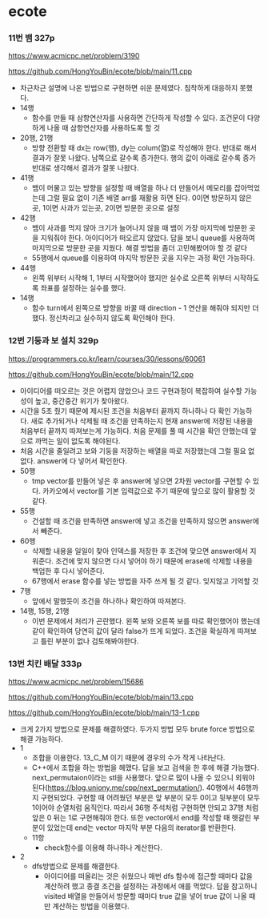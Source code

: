 # ecote

### 11번 뱀 327p
https://www.acmicpc.net/problem/3190

https://github.com/HongYouBin/ecote/blob/main/11.cpp
- 차근차근 설명에 나온 방법으로 구현하면 쉬운 문제였다. 침착하게 대응하지 못했다.
- 14행 
  - 함수를 만들 때 삼항연산자를 사용하면 간단하게 작성할 수 있다. 조건문이 다양하게 나올 때 삼항연산자를 사용하도록 할 것
- 20행, 21행 
  - 방향 전환할 때 dx는 row(행), dy는 colum(열)로 작성해야 한다. 반대로 해서 결과가 잘못 나왔다. 남쪽으로 갈수록 증가한다. 행의 값이 아래로 갈수록 증가 반대로 생각해서 결과가 잘못 나왔다.
- 41행
  - 뱀이 머물고 있는 방향을 설정할 때 배열을 하나 더 만들어서 메모리를 잡아먹었는데 그럴 필요 없이 기존 배열 arr를 재활용 하면 된다. 0이면 방문하지 않은 곳, 1이면 사과가 있는곳, 2이면 방문한 곳으로 설정
- 42행 
  - 뱀이 사과를 먹지 않아 크기가 늘어나지 않을 때 뱀이 가장 마지막에 방문한 곳을 지워줘야 한다. 아이디어가 떠오르지 않았다. 답을 보니 queue를 사용하여 마지막으로 방문한 곳을 지웠다. 해결 방법을 좀더 고민해봤어야 할 것 같다
  - 55행에서 queue를 이용하여 마지막 방문한 곳을 지우는 과정 확인 가능하다.
- 44행
  - 왼쪽 위부터 시작해 1, 1부터 시작했어야 했지만 실수로 오른쪽 위부터 시작하도록 좌표를 설정하는 실수를 했다.
- 14행
  - 함수 turn에서 왼쪽으로 방향을 바꿀 때 direction - 1 연산을 해줘야 되지만 더했다. 정신차리고 실수하지 않도록 확인해야 한다.
  
### 12번 기둥과 보 설치 329p
https://programmers.co.kr/learn/courses/30/lessons/60061

https://github.com/HongYouBin/ecote/blob/main/12.cpp
- 아이디어를 떠오르는 것은 어렵지 않았으나 코드 구현과정이 복잡하여 실수할 가능성이 높고, 중간중간 위기가 찾아왔다. 
- 시간을 5초 줬기 때문에 제시된 조건을 처음부터 끝까지 하나하나 다 확인 가능하다. 새로 추가되거나 삭제될 때 조건을 만족하는지 현재 answer에 저장된 내용을 처음부터 끝까지 따져보는게 가능하다. 처음 문제를 풀 때 시간을 확인 안했는데 앞으로 까먹는 일이 없도록 해야된다.
- 처음 시간을 줄일려고 보와 기둥을 저장하는 배열을 따로 저장했는데 그럴 필요 없없다. answer에 다 넣어서 확인한다. 
- 50행 
  - tmp vector를 만들어 넣은 후 answer에 넣으면 2차원 vector를 구현할 수 있다. 카카오에서 vector를 기본 입력값으로 주기 때문에 앞으로 많이 활용할 것 같다.
- 55행
  - 건설할 때 조건을 만족하면 answer에 넣고 조건을 만족하지 않으면 answer에서 빼준다. 
- 60행
  - 삭제할 내용을 일일이 찾아 인덱스를 저장한 후 조건에 맞으면 answer에서 지워준다. 조건에 맞지 않으면 다시 넣어야 하기 때문에 erase에 삭제할 내용을 백업한 후 다시 넣어준다.
  - 67행에서 erase 함수를 넣는 방법을 자주 쓰게 될 것 같다. 잊지않고 기억할 것
- 7행
  - 앞에서 말했듯이 조건을 하나하나 확인하여 따져본다.
- 14행, 15행, 21행
  - 이번 문제에서 처리가 곤란했다. 왼쪽 보와 오른쪽 보를 따로 확인했어야 했는데 같이 확인하여 당연히 값이 달라 false가 뜨게 되었다. 조건을 확실하게 따져보고 틀린 부분이 없나 검토해봐야한다.

### 13번 치킨 배달 333p
https://www.acmicpc.net/problem/15686

https://github.com/HongYouBin/ecote/blob/main/13.cpp

https://github.com/HongYouBin/ecote/blob/main/13-1.cpp

- 크게 2가지 방법으로 문제를 해결하였다. 두가지 방법 모두 brute force 방법으로 해결 가능하다.
- 1
  - 조합을 이용한다. 13_C_M 이기 때문에 경우의 수가 작게 나타난다.
  - C++에서 조합을 하는 방법을 헤맸다. 답을 보고 검색을 한 후에 해결 가능했다. next_permutaion이라는 stl을 사용했다. 앞으로 많이 나올 수 있으니 외워야 된다(https://blog.uniony.me/cpp/next_permutation/). 40행에서 46행까지 구현되었다. 구현할 때 어려웠던 부분은 앞 부분이 모두 0이고 뒷부분이 모두 1이어야 순열처럼 움직인다. 따라서 36행 주석처럼 구현하면 안되고 37행 처럼 앞은 0 뒤는 1로 구현해줘야 한다. 또한 vector에서 end를 작성할 때 헷갈린 부분이 있었는데 end는 vector 마지막 부분 다음의 iterator를 반환한다.
  - 11항
    - check함수를 이용해 하나하나 계산한다. 
- 2
  - dfs방법으로 문제를 해결한다.
    - 아이디어를 떠올리는 것은 쉬웠으나 매번 dfs 함수에 접근할 때마다 값을 계산하려 했고 종결 조건을 설정하는 과정에서 애를 먹었다. 답을 참고하니 visited 배열을 만들어서 방문할 때마다 true 값을 넣어 true 값이 나올 때만 계산하는 방법을 이용했다. 
